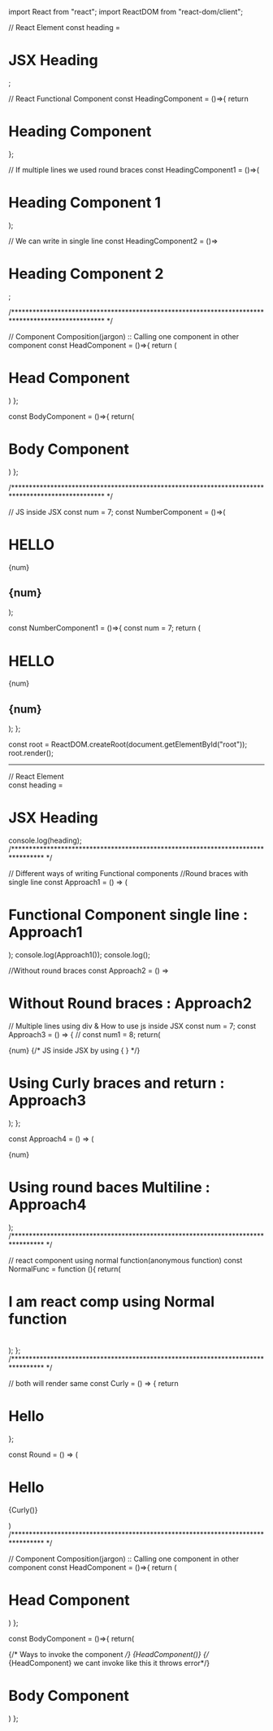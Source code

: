 import React from "react";
import  ReactDOM  from "react-dom/client";

// React Element
const heading = <h1 id="Heading">JSX Heading</h1>;

// React Functional Component
const HeadingComponent = ()=>{
    return <h1>Heading Component</h1>
};

// If multiple lines we used round braces
const HeadingComponent1 = ()=>(
    <h1>Heading Component 1</h1>
);

// We can write in single line 
const HeadingComponent2 = ()=><h1>Heading Component 2</h1>;

/************************************************************************************************** */

// Component Composition(jargon) :: Calling one component in other component 
const HeadComponent = ()=>{
    return (
        <h1>Head Component</h1>
    )
};

const BodyComponent = ()=>{
    return(
        <div>
            <HeadComponent />
            <h1>Body Component</h1>
        </div>
    )
};

/************************************************************************************************** */

// JS inside JSX
const num = 7;
const NumberComponent = ()=>(
    <div>
        <h1>HELLO</h1>
        {num}
        <h2>{num}</h2>
    </div>
);

const NumberComponent1 = ()=>{
    const num = 7;
    return (
        <div>
        <h1>HELLO</h1>
        {num}
        <h2>{num}</h2>
    </div>
    );
};



const root = ReactDOM.createRoot(document.getElementById("root"));
root.render(<NumberComponent1/>);




------------------------------------------------------------------------------------------------------------


// React Element  
const heading = <h1 id="heading">JSX Heading</h1>
console.log(heading);  
/********************************************************************************* */

// Different ways of writing Functional components
//Round braces with single line
const Approach1 = ()  => (<h1>Functional Component single line : Approach1</h1>);
 console.log(Approach1());
 console.log(<Approach1 />);

//Without round braces
const Approach2 = () => <h1>Without Round braces : Approach2</h1>

// Multiple lines using div & How to use js inside JSX 
const num = 7;
const Approach3 = () => { 
    // const num1 = 8;
   return(
    <div>
        {num}        {/* JS inside JSX by using { } */}
        <h1>Using Curly braces and return : Approach3</h1>
        <Approach1 />
        <Approach2 />
    </div>
   );
   };

const Approach4 = () => ( 
  <div>
        {num}
        <h1>Using round baces Multiline : Approach4</h1>
        <Approach1 />
        <Approach2 />
    </div>
);
/********************************************************************************* */

// react component using normal function(anonymous function)
const NormalFunc = function (){
    return(
    <div>
        <h1>I am react comp using Normal function </h1>      
    </div>
    );
};
/********************************************************************************* */

// both will render same 
const Curly = () => {
    return <h1>Hello</h1>
};
    
const Round = () => (
    <div>
        <h1>Hello</h1>
    {Curly()}
    </div>

)
/********************************************************************************* */

// Component Composition(jargon) :: Calling one component in other component 
const HeadComponent = ()=>{
    return (
        <h1>Head Component</h1>
    )
};

const BodyComponent = ()=>{
    return(
        <div>
           {/*  Ways to invoke the component */}
            <HeadComponent />
            <HeadComponent></HeadComponent>
            {HeadComponent()}
            {/* {HeadComponent} we cant invoke like this it throws error*/}  
            <h1>Body Component</h1>
        </div>
    )
};
